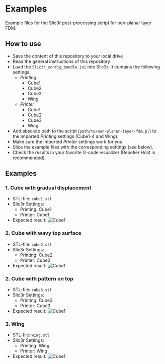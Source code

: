 # Examples
Example files for the Slic3r post-processing script for non-planar layer FDM.

## How to use
- Save the content of this repository to your local drive
- Read the general instructions of this repository
- Load the `Slic3r_config_bundle.ini` into Slic3r. It contains the following settings:
  - *Printing*
    - Cube1
    - Cube2
    - Cube3
    - Wing
  - *Printer*
    - Cube1
    - Cube2
    - Cube3
    - Wing
- Add absolute path to the script (`path/to/non-planar-layer-fdm.pl`) to the imported *Printing* settings (Cube1-4 and Wing).
- Make sure the imported *Printer* settings work for you.
- Slice the example files with the corresponding settings (see below).
- Check the results in your favorite G-code visualizer (Repetier Host is recommended).

## Examples
### 1. Cube with gradual displacement
- STL-file: `cube1.stl`
- Slic3r Settings:
  - Printing: Cube1
  - Printer: Cube1
- Expected result:
  ![Cube1](https://github.com/makertum/non-planar-layer-fdm/raw/master/images/cube1.png)

### 2. Cube with wavy top surface
- STL-file: `cube2.stl`
- Slic3r Settings:
  - Printing: Cube2
  - Printer: Cube2
- Expected result:
  ![Cube1](https://github.com/makertum/non-planar-layer-fdm/raw/master/images/cube2.png)

### 2. Cube with pattern on top
- STL-file: `cube3.stl`
- Slic3r Settings:
  - Printing: Cube3
  - Printer: Cube3
- Expected result:
  ![Cube1](https://github.com/makertum/non-planar-layer-fdm/raw/master/images/cube3.png)

### 3. Wing
- STL-file: `wing.stl`
- Slic3r Settings:
  - Printing: Wing
  - Printer: Wing
- Expected result:
  ![Cube1](https://github.com/makertum/non-planar-layer-fdm/raw/master/images/wing.png)

